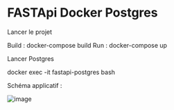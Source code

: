 # FASTApi Docker Postgres
Lancer le projet

Build : docker-compose build
Run : docker-compose up

Lancer Postgres

docker exec -it fastapi-postgres bash



Schéma applicatif :


![image](https://user-images.githubusercontent.com/77514352/195143461-b0d94c2a-8b7a-4c45-b049-9508775a3080.png)
